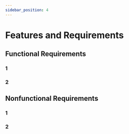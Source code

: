 ```yaml
---
sidebar_position: 4
---
```


# Features and Requirements

## Functional Requirements

### 1

### 2

## Nonfunctional Requirements

### 1

### 2
